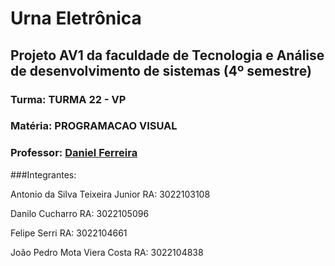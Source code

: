 # Urna Eletrônica

## Projeto AV1 da faculdade de Tecnologia e Análise de desenvolvimento de sistemas (4º semestre)

### Turma: TURMA 22 - VP

### Matéria: PROGRAMACAO VISUAL

### Professor: [Daniel Ferreira](https://github.com/DanielGTI/)

###Integrantes:

Antonio da Silva Teixeira Junior RA: 3022103108

Danilo Cucharro RA: 3022105096

Felipe Serri RA: 3022104661

João Pedro Mota Viera Costa RA: 3022104838
